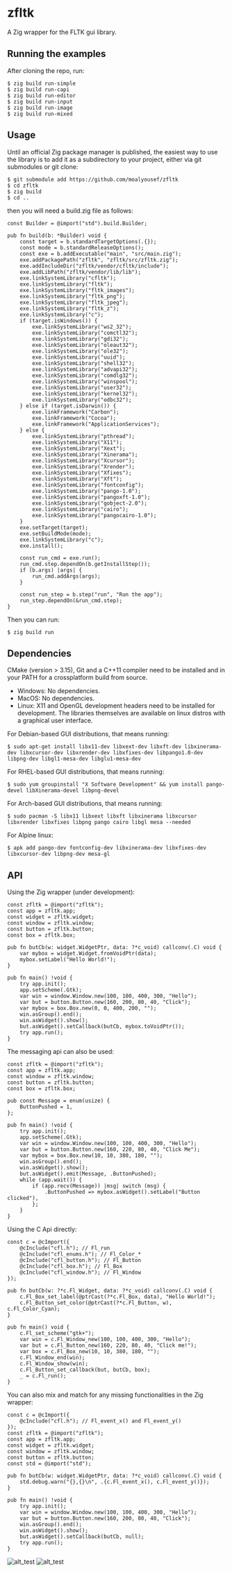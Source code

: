 # zfltk
A Zig wrapper for the FLTK gui library.

## Running the examples
After cloning the repo, run:
```
$ zig build run-simple
$ zig build run-capi
$ zig build run-editor
$ zig build run-input
$ zig build run-image
$ zig build run-mixed
```

## Usage
Until an official Zig package manager is published, the easiest way to use the library is to add it as a subdirectory to your project, either via git submodules or git clone:
```
$ git submodule add https://github.com/moalyousef/zfltk
$ cd zfltk
$ zig build
$ cd ..
```
then you will need a build.zig file as follows:
```zig
const Builder = @import("std").build.Builder;

pub fn build(b: *Builder) void {
    const target = b.standardTargetOptions(.{});
    const mode = b.standardReleaseOptions();
    const exe = b.addExecutable("main", "src/main.zig");
    exe.addPackagePath("zfltk", "zfltk/src/zfltk.zig");
    exe.addIncludeDir("zfltk/vendor/cfltk/include");
    exe.addLibPath("zfltk/vendor/lib/lib");
    exe.linkSystemLibrary("cfltk");
    exe.linkSystemLibrary("fltk");
    exe.linkSystemLibrary("fltk_images");
    exe.linkSystemLibrary("fltk_png");
    exe.linkSystemLibrary("fltk_jpeg");
    exe.linkSystemLibrary("fltk_z");
    exe.linkSystemLibrary("c");
    if (target.isWindows()) {
        exe.linkSystemLibrary("ws2_32");
        exe.linkSystemLibrary("comctl32");
        exe.linkSystemLibrary("gdi32");
        exe.linkSystemLibrary("oleaut32");
        exe.linkSystemLibrary("ole32");
        exe.linkSystemLibrary("uuid");
        exe.linkSystemLibrary("shell32");
        exe.linkSystemLibrary("advapi32");
        exe.linkSystemLibrary("comdlg32");
        exe.linkSystemLibrary("winspool");
        exe.linkSystemLibrary("user32");
        exe.linkSystemLibrary("kernel32");
        exe.linkSystemLibrary("odbc32");
    } else if (target.isDarwin()) {
        exe.linkFramework("Carbon");
        exe.linkFramework("Cocoa");
        exe.linkFramework("ApplicationServices");
    } else {
        exe.linkSystemLibrary("pthread");
        exe.linkSystemLibrary("X11");
        exe.linkSystemLibrary("Xext");
        exe.linkSystemLibrary("Xinerama");
        exe.linkSystemLibrary("Xcursor");
        exe.linkSystemLibrary("Xrender");
        exe.linkSystemLibrary("Xfixes");
        exe.linkSystemLibrary("Xft");
        exe.linkSystemLibrary("fontconfig");
        exe.linkSystemLibrary("pango-1.0");
        exe.linkSystemLibrary("pangoxft-1.0");
        exe.linkSystemLibrary("gobject-2.0");
        exe.linkSystemLibrary("cairo");
        exe.linkSystemLibrary("pangocairo-1.0");
    }
    exe.setTarget(target);
    exe.setBuildMode(mode);
    exe.linkSystemLibrary("c");
    exe.install();

    const run_cmd = exe.run();
    run_cmd.step.dependOn(b.getInstallStep());
    if (b.args) |args| {
        run_cmd.addArgs(args);
    }

    const run_step = b.step("run", "Run the app");
    run_step.dependOn(&run_cmd.step);
}
```
Then you can run:
```
$ zig build run
```

## Dependencies 

CMake (version > 3.15), Git and a C++11 compiler need to be installed and in your PATH for a crossplatform build from source.

- Windows: No dependencies.
- MacOS: No dependencies.
- Linux: X11 and OpenGL development headers need to be installed for development. The libraries themselves are available on linux distros with a graphical user interface.

For Debian-based GUI distributions, that means running:
```
$ sudo apt-get install libx11-dev libxext-dev libxft-dev libxinerama-dev libxcursor-dev libxrender-dev libxfixes-dev libpango1.0-dev libpng-dev libgl1-mesa-dev libglu1-mesa-dev
```
For RHEL-based GUI distributions, that means running:
```
$ sudo yum groupinstall "X Software Development" && yum install pango-devel libXinerama-devel libpng-devel
```
For Arch-based GUI distributions, that means running:
```
$ sudo pacman -S libx11 libxext libxft libxinerama libxcursor libxrender libxfixes libpng pango cairo libgl mesa --needed
```
For Alpine linux:
```
$ apk add pango-dev fontconfig-dev libxinerama-dev libxfixes-dev libxcursor-dev libpng-dev mesa-gl
```

## API
Using the Zig wrapper (under development):
```zig
const zfltk = @import("zfltk");
const app = zfltk.app;
const widget = zfltk.widget;
const window = zfltk.window;
const button = zfltk.button;
const box = zfltk.box;

pub fn butCb(w: widget.WidgetPtr, data: ?*c_void) callconv(.C) void {
    var mybox = widget.Widget.fromVoidPtr(data);
    mybox.setLabel("Hello World!");
}

pub fn main() !void {
    try app.init();
    app.setScheme(.Gtk);
    var win = window.Window.new(100, 100, 400, 300, "Hello");
    var but = button.Button.new(160, 200, 80, 40, "Click");
    var mybox = box.Box.new(0, 0, 400, 200, "");
    win.asGroup().end();
    win.asWidget().show();
    but.asWidget().setCallback(butCb, mybox.toVoidPtr());
    try app.run();
}
```
The messaging api can also be used:
```zig
const zfltk = @import("zfltk");
const app = zfltk.app;
const window = zfltk.window;
const button = zfltk.button;
const box = zfltk.box;

pub const Message = enum(usize) {
    ButtonPushed = 1,
};

pub fn main() !void {
    try app.init();
    app.setScheme(.Gtk);
    var win = window.Window.new(100, 100, 400, 300, "Hello");
    var but = button.Button.new(160, 220, 80, 40, "Click Me");
    var mybox = box.Box.new(10, 10, 380, 180, "");
    win.asGroup().end();
    win.asWidget().show();
    but.asWidget().emit(Message, .ButtonPushed);
    while (app.wait()) {
        if (app.recv(Message)) |msg| switch (msg) {
            .ButtonPushed => mybox.asWidget().setLabel("Button clicked"),
        };
    }
}
```

Using the C Api directly:
```zig
const c = @cImport({
    @cInclude("cfl.h"); // Fl_run
    @cInclude("cfl_enums.h"); // Fl_Color_*
    @cInclude("cfl_button.h"); // Fl_Button
    @cInclude("cfl_box.h"); // Fl_Box
    @cInclude("cfl_window.h"); // Fl_Window
});

pub fn butCb(w: ?*c.Fl_Widget, data: ?*c_void) callconv(.C) void {
    c.Fl_Box_set_label(@ptrCast(?*c.Fl_Box, data), "Hello World!");
    c.Fl_Button_set_color(@ptrCast(?*c.Fl_Button, w), c.Fl_Color_Cyan);
}

pub fn main() void {
    c.Fl_set_scheme("gtk+");
    var win = c.Fl_Window_new(100, 100, 400, 300, "Hello");
    var but = c.Fl_Button_new(160, 220, 80, 40, "Click me!");
    var box = c.Fl_Box_new(10, 10, 380, 180, "");
    c.Fl_Window_end(win);
    c.Fl_Window_show(win);
    c.Fl_Button_set_callback(but, butCb, box);
    _ = c.Fl_run();
}
```
You can also mix and match for any missing functionalities in the Zig wrapper:
```zig
const c = @cImport({
    @cInclude("cfl.h"); // Fl_event_x() and Fl_event_y()
});
const zfltk = @import("zfltk");
const app = zfltk.app;
const widget = zfltk.widget;
const window = zfltk.window;
const button = zfltk.button;
const std = @import("std");

pub fn butCb(w: widget.WidgetPtr, data: ?*c_void) callconv(.C) void {
    std.debug.warn("{},{}\n", .{c.Fl_event_x(), c.Fl_event_y()});
}

pub fn main() !void {
    try app.init();
    var win = window.Window.new(100, 100, 400, 300, "Hello");
    var but = button.Button.new(160, 200, 80, 40, "Click");
    win.asGroup().end();
    win.asWidget().show();
    but.asWidget().setCallback(butCb, null);
    try app.run();
}
```

![alt_test](screenshots/image.jpg)
![alt_test](screenshots/editor.jpg)


